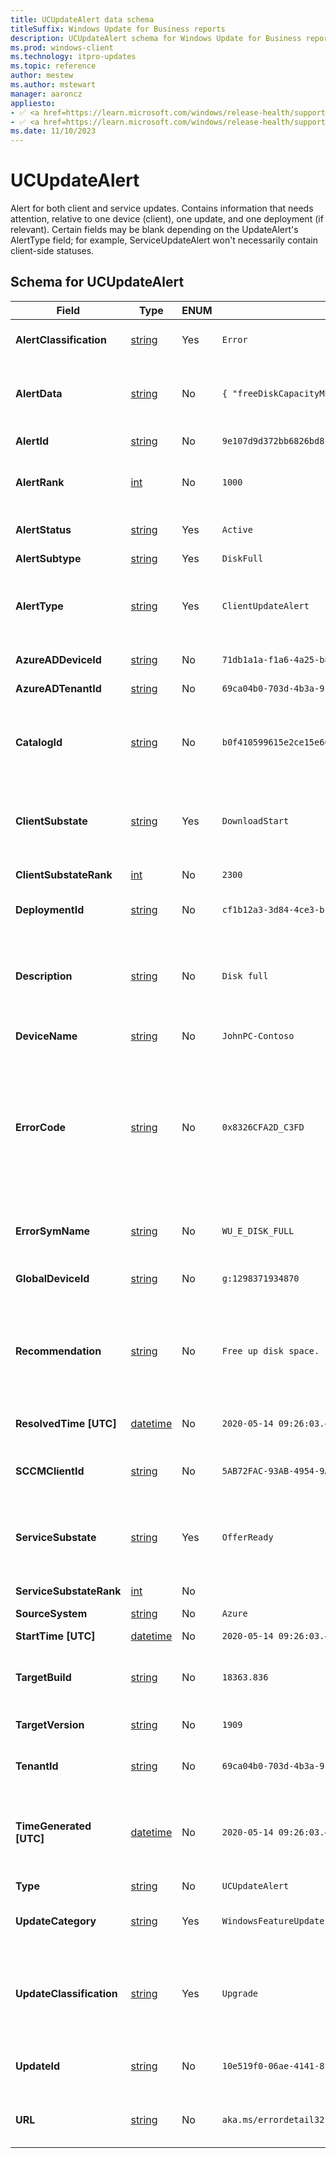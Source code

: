 ```yaml
---
title: UCUpdateAlert data schema
titleSuffix: Windows Update for Business reports
description: UCUpdateAlert schema for Windows Update for Business reports. UCUpdateAlert is an alert for both client and service updates.
ms.prod: windows-client
ms.technology: itpro-updates
ms.topic: reference
author: mestew
ms.author: mstewart
manager: aaroncz
appliesto: 
- ✅ <a href=https://learn.microsoft.com/windows/release-health/supported-versions-windows-client target=_blank>Windows 11</a>
- ✅ <a href=https://learn.microsoft.com/windows/release-health/supported-versions-windows-client target=_blank>Windows 10</a>	
ms.date: 11/10/2023
---
```


# UCUpdateAlert
<!--37063317, 30141258, 37063041-->
Alert for both client and service updates. Contains information that needs attention, relative to one device (client), one update, and one deployment (if relevant). Certain fields may be blank depending on the UpdateAlert's AlertType field; for example, ServiceUpdateAlert won't necessarily contain client-side statuses.

## Schema for UCUpdateAlert

|Field |Type | ENUM <!--8506381--> |Example |Description |
|---|---|---|---|---|
| **AlertClassification** |[string](/azure/data-explorer/kusto/query/scalar-data-types/string)  | Yes | `Error` | Whether this alert is an error, a warning, or informational |
| **AlertData** |[string](/azure/data-explorer/kusto/query/scalar-data-types/string)  | No | `{ "freeDiskCapacityMb": 3213, "contentSizeMb": 4381}` | An optional string formatted as a json payload containing metadata for the alert. |
| **AlertId** |[string](/azure/data-explorer/kusto/query/scalar-data-types/string)  | No | `9e107d9d372bb6826bd81d3542a419d6` | The unique identifier of this alert |
| **AlertRank** |[int](/azure/kusto/query/scalar-data-types/int) | No | `1000` | Integer ranking of alert for prioritization during troubleshooting |
| **AlertStatus** |[string](/azure/data-explorer/kusto/query/scalar-data-types/string)  | Yes | `Active` | Whether this alert is active, resolved, or deleted |
| **AlertSubtype** |[string](/azure/data-explorer/kusto/query/scalar-data-types/string)  | Yes | `DiskFull` | The subtype of alert |
| **AlertType** |[string](/azure/data-explorer/kusto/query/scalar-data-types/string)  | Yes | `ClientUpdateAlert` | The type of alert such as ClientUpdateAlert or ServiceUpdateAlert. Indicates which fields are present. |
| **AzureADDeviceId** |[string](/azure/data-explorer/kusto/query/scalar-data-types/string)  | No | `71db1a1a-f1a6-4a25-b88f-79c2f513dae0` | Microsoft Entra Device ID |
| **AzureADTenantId** |[string](/azure/data-explorer/kusto/query/scalar-data-types/string)  | No | `69ca04b0-703d-4b3a-9184-c4e3c15d6f5e` | Microsoft Entra tenant ID |
| **CatalogId** |[string](/azure/data-explorer/kusto/query/scalar-data-types/string)  | No | `b0f410599615e2ce15e6614ac3fc4ec62d80324020351e172edef89091a64f2f` | This field applies to drivers only. The Catalog ID of the update from Windows Update for Business deployment service. |
| **ClientSubstate** |[string](/azure/data-explorer/kusto/query/scalar-data-types/string)  | Yes | `DownloadStart` | If the alert is from the client, the ClientSubstate at the time this alert was activated or updated, else empty. |
| **ClientSubstateRank** |[int](/azure/kusto/query/scalar-data-types/int) | No | `2300` | Rank of ClientSubstate |
| **DeploymentId** |[string](/azure/data-explorer/kusto/query/scalar-data-types/string)  | No | `cf1b12a3-3d84-4ce3-bc8e-de48459e252d` | The deployment this alert is relative to, if there's one. |
| **Description** |[string](/azure/data-explorer/kusto/query/scalar-data-types/string)  | No | `Disk full` | A localized string translated from a combination of other Alert fields + language preference that describes the issue in detail. |
| **DeviceName** |[string](/azure/data-explorer/kusto/query/scalar-data-types/string)  | No | `JohnPC-Contoso` | The given device's name |
| **ErrorCode** |[string](/azure/data-explorer/kusto/query/scalar-data-types/string)  | No | `0x8326CFA2D_C3FD` | The error code, if any, that triggered this alert. In the case of client-based explicit alerts, error codes can have extended error codes, which are appended to the error code with an underscore separator. |
| **ErrorSymName** |[string](/azure/data-explorer/kusto/query/scalar-data-types/string)  | No | `WU_E_DISK_FULL` | The symbolic name that maps to the error code, if any, otherwise empty. |
| **GlobalDeviceId** |[string](/azure/data-explorer/kusto/query/scalar-data-types/string)  | No | `g:1298371934870` | Internal Microsoft Global identifier, if available. |
| **Recommendation** |[string](/azure/data-explorer/kusto/query/scalar-data-types/string)  | No | `Free up disk space.` | A localized string translated from RecommendedAction, Message, and other fields (depending on the source of the alert) that provides a recommended action. |
| **ResolvedTime [UTC]** | [datetime](/azure/kusto/query/scalar-data-types/datetime)  | No |  `2020-05-14 09:26:03.478039` | The time this alert was resolved, else empty. |
| **SCCMClientId** |[string](/azure/data-explorer/kusto/query/scalar-data-types/string)  | No | `5AB72FAC-93AB-4954-9AB0-6557D0EFA245` | Configuration manager client ID of the device, if available. |
| **ServiceSubstate** |[string](/azure/data-explorer/kusto/query/scalar-data-types/string)  | Yes | `OfferReady` | If the alert is from the service, the ServiceSubstate at the time this alert was activated or updated, else empty. |
| **ServiceSubstateRank** |[int](/azure/kusto/query/scalar-data-types/int) | No |  | Rank of 'ClientSubstate' |
| **SourceSystem** |[string](/azure/data-explorer/kusto/query/scalar-data-types/string)  | No | `Azure` |  |
| **StartTime [UTC]** | [datetime](/azure/kusto/query/scalar-data-types/datetime)  | No |  `2020-05-14 09:26:03.478039` | The time this alert was activated. |
| **TargetBuild** |[string](/azure/data-explorer/kusto/query/scalar-data-types/string)  | No | `18363.836` | The Windows 10 Major. Revision this 'UpdateAlert' is relative to. |
| **TargetVersion** |[string](/azure/data-explorer/kusto/query/scalar-data-types/string)  | No | `1909` | The Windows 10 build this UpdateAlert is relative to. |
| **TenantId** |[string](/azure/data-explorer/kusto/query/scalar-data-types/string)  | No | `69ca04b0-703d-4b3a-9184-c4e3c15d6f5e` | Microsoft Entra tenant ID of the device. |
| **TimeGenerated [UTC]** | [datetime](/azure/kusto/query/scalar-data-types/datetime)  | No |  `2020-05-14 09:26:03.478039` | The time the snapshot generated this specific record. This is to determine to which batch snapshot this record belongs. |
| **Type** |[string](/azure/data-explorer/kusto/query/scalar-data-types/string)  | No | `UCUpdateAlert` | The entity type |
| **UpdateCategory** |[string](/azure/data-explorer/kusto/query/scalar-data-types/string)  | Yes | `WindowsFeatureUpdate` | The type of content this DeviceUpdateEvent is tracking. |
| **UpdateClassification** |[string](/azure/data-explorer/kusto/query/scalar-data-types/string)  | Yes | `Upgrade` | Whether this update is an upgrade (feature update), security (quality update), nonsecurity (quality update), or driver |
| **UpdateId** |[string](/azure/data-explorer/kusto/query/scalar-data-types/string)  | No | `10e519f0-06ae-4141-8f53-afee63e995f0` | This field applies to drivers only. The Update ID of the targeted update. |
| **URL** |[string](/azure/data-explorer/kusto/query/scalar-data-types/string)  | No | `aka.ms/errordetail32152` | An optional URL to get more in-depth information related to this alert. |
